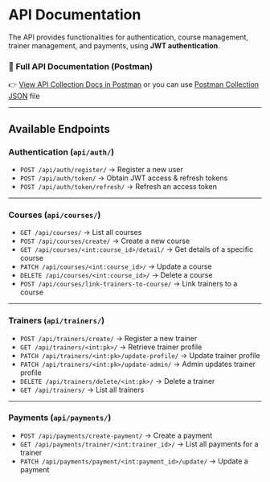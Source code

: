 # API Documentation

The API provides functionalities for authentication, course management, trainer management, and payments, using **JWT authentication**.

### 🔗 Full API Documentation (Postman)

👉 [View API Collection Docs in Postman]([CTMS](https://documenter.getpostman.com/view/38668715/2sAYQiB7ae)) or you can use [Postman Collection JSON]() file

---

## Available Endpoints

### Authentication (`api/auth/`)

- `POST /api/auth/register/` → Register a new user
- `POST /api/auth/token/` → Obtain JWT access & refresh tokens
- `POST /api/auth/token/refresh/` → Refresh an access token

---

### Courses (`api/courses/`)

- `GET /api/courses/` → List all courses
- `POST /api/courses/create/` → Create a new course 
- `GET /api/courses/<int:course_id>/detail/` → Get details of a specific course
- `PATCH /api/courses/<int:course_id>/` → Update a course 
- `DELETE /api/courses/<int:course_id>/` → Delete a course 
- `POST /api/courses/link-trainers-to-course/` → Link trainers to a course

---

### Trainers (`api/trainers/`)

- `POST /api/trainers/create/` → Register a new trainer
- `GET /api/trainers/<int:pk>/` → Retrieve trainer profile
- `PATCH /api/trainers/<int:pk>/update-profile/` → Update trainer profile
- `PATCH /api/trainers/<int:pk>/update-admin/` → Admin updates trainer profile
- `DELETE /api/trainers/delete/<int:pk>/` → Delete a trainer
- `GET /api/trainers/` → List all trainers

---

### Payments (`api/payments/`)

- `POST /api/payments/create-payment/` → Create a payment
- `GET /api/payments/trainer/<int:trainer_id>/` → List all payments for a trainer
- `PATCH /api/payments/payment/<int:payment_id>/update/` → Update a payment
